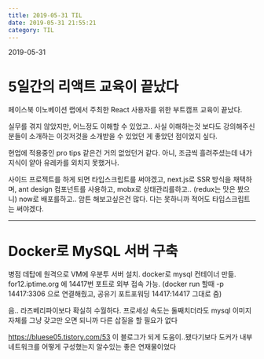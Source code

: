 ```yaml
---
title: 2019-05-31 TIL
date: 2019-05-31 21:55:21
category: TIL
---
```

2019-05-31

# 5일간의 리액트 교육이 끝났다

페이스북 이노베이션 랩에서 주최한 React 사용자를 위한 부트캠프 교육이 끝났다.

실무를 겪지 않았지만, 어느정도 이해할 수 있었고.. 사실 이해하는것 보다도 강의해주신 분들이 소개하는 이것저것을 소개받을 수 있었던 게 좋았던 점이었지 싶다.

현업에 적용중인 pro tips 같은건 거의 없었던거 같다. 아니, 조금씩 흘려주셨는데 내가 지식이 얕아 유레카를 외치지 못했거나.

사이드 프로젝트를 하게 되면
타입스크립트를 써야겠고, next.js로 SSR 방식을 채택하며, ant design 컴포넌트를 사용하고, mobx로 상태관리를하고.. (redux는 맛은 봤으니) now로 배포를하고.. 
암튼 해보고싶은건 많다.
다는 못하니까 적어도 타입스크립트는 써야겠다.

---

# Docker로 MySQL 서버 구축
병점 데탑에 원격으로 VM에 우분투 서버 설치. docker로 mysql 컨테이너 만듦.
for12.iptime.org 에 14417번 포트로 외부 접속 가능.
(docker run 할때 -p 14417:3306 으로 연결해줬고, 공유기 포트포워딩 14417:14417 그대로 줌)

음.. 라즈베리파이보다 확실히 수월하다. 프로세싱 속도는 둘째치더라도 mysql 이미지 자체를 그냥 갖고만 오면 되니까 다른 삽질을 할 필요가 없다

https://bluese05.tistory.com/53
이 블로그가 되게 도움이..됐다기보다 도커가 내부 네트워크를 어떻게 구성했는지 알수있는 좋은 연재물이었다
